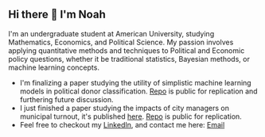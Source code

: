 ## Hi there 👋  I'm Noah

I'm an undergraduate student at American University, studying Mathematics, Economics, and Political Science. My passion involves applying quantitative methods and techniques to Political and Economic policy questions, whether it be traditional statistics, Bayesian methods, or machine learning concepts.

- I'm finalizing a paper studying the utility of simplistic machine learning models in political donor classification. [Repo](https://github.com/Noch05/predict_donor_behavior) is public for replication and furthering future discussion.
- I just finished a paper studying the impacts of city managers on municipal turnout, it's published [here](https://edspace.american.edu/clocksandclouds/wp-content/uploads/sites/115/2025/04/Spring-2025-Final-Publication-Digital.pdf). [Repo](https://github.com/Noch05/city_managers) is public for replication.
- Feel free to checkout my [LinkedIn](https;//www.linkedin.com/in/noah-ochital), and contact me here: [Email](noahochital@icloud.com)
